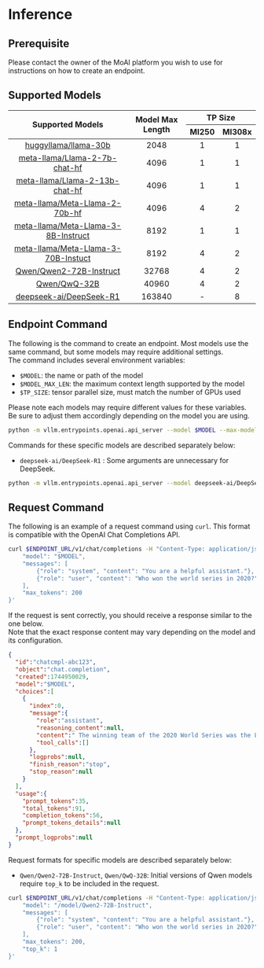 # Inference 

## Prerequisite

Please contact the owner of the MoAI platform you wish to use for instructions on how to create an endpoint.

## Supported Models



<div align="center" style="margin-top: 1rem;">
<table>
  <thead>
    <tr>
      <th rowspan="2" style="text-align: center;">Supported Models</th>
      <th rowspan="2" style="text-align: center;">Model Max Length</th>
      <th colspan="2" style="text-align: center;">TP Size</th>
    </tr>
    <tr>
      <th style="text-align: center;">MI250</th>
      <th style="text-align: center;">MI308x</th>
    </tr>
  </thead>
  <tbody>
    <tr>
      <td style="text-align: center;"><a href="https://huggingface.co/huggyllama/llama-30b">huggyllama/llama-30b</a></td>
      <td style="text-align: center;">2048</td>
      <td style="text-align: center;">1</td>
      <td style="text-align: center;">1</td>
    </tr>
    <tr>
      <td style="text-align: center;"><a href="https://huggingface.co/meta-llama/Llama-2-7b-chat-hf">meta-llama/Llama-2-7b-chat-hf</a></td>
      <td style="text-align: center;">4096</td>
      <td style="text-align: center;">1</td>
      <td style="text-align: center;">1</td>
    </tr>
    <tr>
      <td style="text-align: center;"><a href="https://huggingface.co/meta-llama/Llama-2-13b-chat-hf">meta-llama/Llama-2-13b-chat-hf</a></td>
      <td style="text-align: center;">4096</td>
      <td style="text-align: center;">1</td>
      <td style="text-align: center;">1</td>
    </tr>
    <tr>
      <td style="text-align: center;"><a href="https://huggingface.co/meta-llama/Meta-Llama-2-70b-hf">meta-llama/Meta-Llama-2-70b-hf</a></td>
      <td style="text-align: center;">4096</td>
      <td style="text-align: center;">4</td>
      <td style="text-align: center;">2</td>
    </tr>
    <tr>
      <td style="text-align: center;"><a href="https://huggingface.co/meta-llama/Meta-Llama-3-8B-Instruct">meta-llama/Meta-Llama-3-8B-Instruct</a></td>
      <td style="text-align: center;">8192</td>
      <td style="text-align: center;">1</td>
      <td style="text-align: center;">1</td>
    </tr>
    <tr>
      <td style="text-align: center;"><a href="https://huggingface.co/meta-llama/Meta-Llama-3-70B-Instuct">meta-llama/Meta-Llama-3-70B-Instuct</a></td>
      <td style="text-align: center;">8192</td>
      <td style="text-align: center;">4</td>
      <td style="text-align: center;">2</td>
    </tr>
    <tr>
      <td style="text-align: center;"><a href="https://huggingface.co/Qwen/Qwen2-72B-Instruct">Qwen/Qwen2-72B-Instruct</a></td>
      <td style="text-align: center;">32768</td>
      <td style="text-align: center;">4</td>
      <td style="text-align: center;">2</td>
    </tr>
    <tr>
      <td style="text-align: center;"><a href="https://huggingface.co/Qwen/QwQ-32B">Qwen/QwQ-32B</a></td>
      <td style="text-align: center;">40960</td>
      <td style="text-align: center;">4</td>
      <td style="text-align: center;">2</td>
    </tr>
    <tr>
      <td style="text-align: center;"><a href="https://huggingface.co/deepseek-ai/DeepSeek-R1">deepseek-ai/DeepSeek-R1</a></td>
      <td style="text-align: center;">163840</td>
      <td style="text-align: center;">-</td>
      <td style="text-align: center;">8</td>
    </tr>
  </tbody>
</table>
</div>





## Endpoint Command

The following is the command to create an endpoint. Most models use the same command, but some models may require additional settings.  
The command includes several environment variables:

- `$MODEL`: the name or path of the model
- `$MODEL_MAX_LEN`: the maximum context length supported by the model
- `$TP_SIZE`: tensor parallel size, must match the number of GPUs used

Please note each models may require different values for these variables. Be sure to adjust them accordingly depending on the model you are using.

```bash
python -m vllm.entrypoints.openai.api_server --model $MODEL --max-model-len $MODEL_MAX_LEN --trust-remote-code --tensor-parallel-size $TP_SIZE --gpu-memory-utilization 0.95 --quantization None --block-size 16 --max-num-batched-tokens $MODEL_MAX_LEN --enable-chunked-prefill False
```


Commands for these specific models are described separately below:  

- `deepseek-ai/DeepSeek-R1` : Some arguments are unnecessary for DeepSeek.

```bash
python -m vllm.entrypoints.openai.api_server --model deepseek-ai/DeepSeek-R1 --max-model-len 163840 --trust-remote-code --tensor-parallel-size 8 --gpu-memory-utilization 0.95 --quantization None
```

## Request Command

The following is an example of a request command using `curl`. This format is compatible with the OpenAI Chat Completions API.

```bash
curl $ENDPOINT_URL/v1/chat/completions -H "Content-Type: application/json" -d '{
    "model": "$MODEL",
    "messages": [
        {"role": "system", "content": "You are a helpful assistant."},
        {"role": "user", "content": "Who won the world series in 2020?"}
    ],
    "max_tokens": 200
}'
```

If the request is sent correctly, you should receive a response similar to the one below.  
Note that the exact response content may vary depending on the model and its configuration.

```json
{
  "id":"chatcmpl-abc123",
  "object":"chat.completion",
  "created":1744950029,
  "model":"$MODEL",
  "choices":[
    {
      "index":0,
      "message":{
        "role":"assistant",
        "reasoning_content":null,
        "content":" The winning team of the 2020 World Series was the Los Angeles Dodgers. They beat the Tampa Bay Rays in the seven-game series, which was held in stringent COVID-19 protocols to ensure the safety of players, staff, and fans.",
        "tool_calls":[]
      },
      "logprobs":null,
      "finish_reason":"stop",
      "stop_reason":null
    }
  ],
  "usage":{
    "prompt_tokens":35,
    "total_tokens":91,
    "completion_tokens":56,
    "prompt_tokens_details":null
  },
  "prompt_logprobs":null
}
```

Request formats for specific models are described separately below:

- `Qwen/Qwen2-72B-Instruct`, `Qwen/QwQ-32B`: Initial versions of Qwen models require `top_k` to be included in the request.

```bash
curl $ENDPOINT_URL/v1/chat/completions -H "Content-Type: application/json"   -d '{
    "model": "/model/Qwen2-72B-Instruct",
    "messages": [
        {"role": "system", "content": "You are a helpful assistant."},
        {"role": "user", "content": "Who won the world series in 2020?"}
    ],
    "max_tokens": 200,
    "top_k": 1
}'
```



